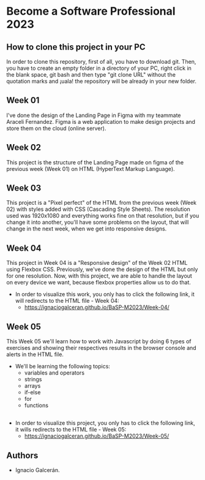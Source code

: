 # Become a Software Professional 2023

## How to clone this project in your PC

In order to clone this repository, first of all, you have to download git. Then, you have to create an empty folder in a directory of your PC, right click in the blank space, git bash and then type "git clone URL" without the quotation marks and ¡uala! the repository will be already in your new folder.

## Week 01

I've done the design of the Landing Page in Figma with my teammate Araceli Fernandez. Figma is a web application to make design projects and store them on the cloud (online server).

## Week 02

This project is the structure of the Landing Page made on figma of the previous week (Week 01) on HTML (HyperText Markup Language).

## Week 03

This project is a "Pixel perfect" of the HTML from the previous week (Week 02) with styles added with CSS (Cascading Style Sheets). The resolution used was 1920x1080 and everything works fine on that resolution, but if you change it into another, you'll have some problems on the layout, that will change in the next week, when we get into responsive designs.

## Week 04

This project in Week 04 is a "Responsive design" of the Week 02 HTML using Flexbox CSS. Previously, we've done the design of the HTML but only for one resolution. Now, with this project, we are able to handle the layout on every device we want, because flexbox properties allow us to do that.

- In order to visualize this work, you only has to click the following link, it will redirects to the HTML file - Week 04:
  - https://ignaciogalceran.github.io/BaSP-M2023/Week-04/

## Week 05

This Week 05 we'll learn how to work with Javascript by doing 6 types of exercises and showing their respectives results
in the browser console and alerts in the HTML file.

- We'll be learning the following topics:
  - variables and operators
  - strings
  - arrays
  - if-else
  - for
  - functions

##

- In order to visualize this project, you only has to click the following link, it wills redirects to the HTML file - Week 05:
  - https://ignaciogalceran.github.io/BaSP-M2023/Week-05/

## Authors

- Ignacio Galcerán.
